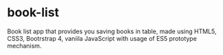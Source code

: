 # book-list
Book list app that provides you saving books in table, made using HTML5, CSS3, Bootrstrap 4, vaniila JavaScript with usage of ES5 prototype mechanism.
